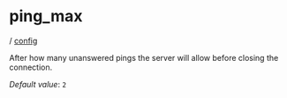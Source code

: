 # ping_max

/ [config](/ref/config/index.md)

After how many unanswered pings the server will allow before closing
the connection.

_Default value_: `2`
